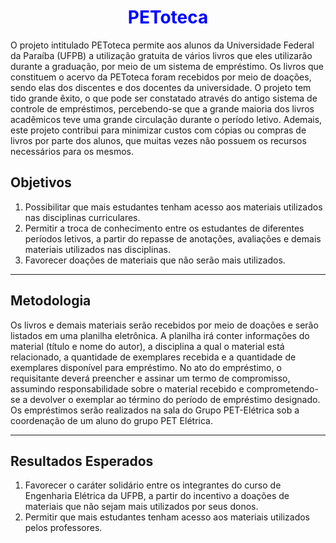 <h1 Align='center'>
  <font color='blue'>
      PEToteca 
  </font>
</h1>

O projeto intitulado PEToteca permite aos alunos da Universidade Federal da Paraíba (UFPB) a utilização gratuita de vários livros que eles utilizarão durante a graduação, por meio de um sistema de empréstimo. Os livros que constituem o acervo da PEToteca foram recebidos por meio de doações, sendo elas dos discentes e dos docentes da universidade. O projeto tem tido grande êxito, o que pode ser constatado através do antigo sistema de controle de empréstimos, percebendo-se que a grande maioria dos livros acadêmicos teve uma grande circulação durante o período letivo. Ademais, este projeto contribui para minimizar custos com cópias ou compras de livros por parte dos alunos, que muitas vezes não possuem os recursos necessários para os mesmos. 

## Objetivos
1. Possibilitar que mais estudantes tenham acesso aos materiais utilizados nas disciplinas curriculares. 
2. Permitir a troca de conhecimento entre os estudantes de diferentes períodos letivos, a partir do repasse de anotações, avaliações e demais materiais utilizados nas disciplinas.
3. Favorecer doações de materiais que não serão mais utilizados.
___
## Metodologia
Os livros e demais materiais serão recebidos por meio de doações e serão listados em uma planilha eletrônica. A planilha irá conter informações do material (título e nome do autor), a disciplina a qual o material está relacionado, a quantidade de exemplares recebida e a quantidade de exemplares disponível para empréstimo. No ato do empréstimo, o requisitante deverá preencher e assinar um termo de compromisso, assumindo responsabilidade sobre o material recebido e comprometendo-se a devolver o exemplar ao término do período de empréstimo designado. Os empréstimos serão realizados na sala do Grupo PET-Elétrica sob a coordenação de um aluno do grupo PET Elétrica.
___
## Resultados Esperados
1. Favorecer o caráter solidário entre os integrantes do curso de Engenharia Elétrica da UFPB, a partir do incentivo a doações de materiais que não sejam mais utilizados por seus donos.
2. Permitir que mais estudantes tenham acesso aos materiais utilizados pelos professores. 
